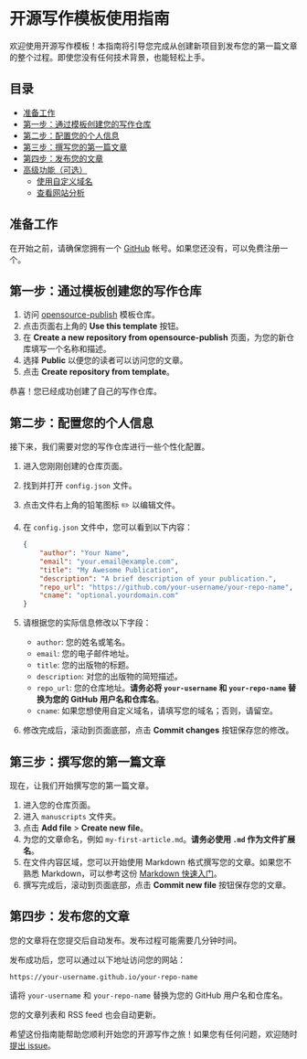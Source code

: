 
# 开源写作模板使用指南

欢迎使用开源写作模板！本指南将引导您完成从创建新项目到发布您的第一篇文章的整个过程。即使您没有任何技术背景，也能轻松上手。

## 目录

- [准备工作](#准备工作)
- [第一步：通过模板创建您的写作仓库](#第一步通过模板创建您的写作仓库)
- [第二步：配置您的个人信息](#第二步配置您的个人信息)
- [第三步：撰写您的第一篇文章](#第三步撰写您的第一篇文章)
- [第四步：发布您的文章](#第四步发布您的文章)
- [高级功能（可选）](#高级功能可选)
  - [使用自定义域名](#使用自定义域名)
  - [查看网站分析](#查看网站分析)

## 准备工作

在开始之前，请确保您拥有一个 [GitHub](https://github.com/) 帐号。如果您还没有，可以免费注册一个。

## 第一步：通过模板创建您的写作仓库

1.  访问 [opensource-publish](https://github.com/zola-deep-thought/opensource-publish) 模板仓库。
2.  点击页面右上角的 **Use this template** 按钮。
3.  在 **Create a new repository from opensource-publish** 页面，为您的新仓库填写一个名称和描述。
4.  选择 **Public** 以便您的读者可以访问您的文章。
5.  点击 **Create repository from template**。

恭喜！您已经成功创建了自己的写作仓库。

## 第二步：配置您的个人信息

接下来，我们需要对您的写作仓库进行一些个性化配置。

1.  进入您刚刚创建的仓库页面。
2.  找到并打开 `config.json` 文件。
3.  点击文件右上角的铅笔图标 ✏️ 以编辑文件。
4.  在 `config.json` 文件中，您可以看到以下内容：

    ```json
    {
        "author": "Your Name",
        "email": "your.email@example.com",
        "title": "My Awesome Publication",
        "description": "A brief description of your publication.",
        "repo_url": "https://github.com/your-username/your-repo-name",
        "cname": "optional.yourdomain.com"
    }
    ```

5.  请根据您的实际信息修改以下字段：
    *   `author`: 您的姓名或笔名。
    *   `email`: 您的电子邮件地址。
    *   `title`: 您的出版物的标题。
    *   `description`: 对您的出版物的简短描述。
    *   `repo_url`: 您的仓库地址。**请务必将 `your-username` 和 `your-repo-name` 替换为您的 GitHub 用户名和仓库名**。
    *   `cname`: 如果您想使用自定义域名，请填写您的域名；否则，请留空。

6.  修改完成后，滚动到页面底部，点击 **Commit changes** 按钮保存您的修改。

## 第三步：撰写您的第一篇文章

现在，让我们开始撰写您的第一篇文章。

1.  进入您的仓库页面。
2.  进入 `manuscripts` 文件夹。
3.  点击 **Add file** > **Create new file**。
4.  为您的文章命名，例如 `my-first-article.md`。**请务必使用 `.md` 作为文件扩展名**。
5.  在文件内容区域，您可以开始使用 Markdown 格式撰写您的文章。如果您不熟悉 Markdown，可以参考这份 [Markdown 快速入门](https://www.markdownguide.org/basic-syntax/)。
6.  撰写完成后，滚动到页面底部，点击 **Commit new file** 按钮保存您的文章。

## 第四步：发布您的文章

您的文章将在您提交后自动发布。发布过程可能需要几分钟时间。

发布成功后，您可以通过以下地址访问您的网站：

`https://your-username.github.io/your-repo-name`

请将 `your-username` 和 `your-repo-name` 替换为您的 GitHub 用户名和仓库名。

您的文章列表和 RSS feed 也会自动更新。


希望这份指南能帮助您顺利开始您的开源写作之旅！如果您有任何问题，欢迎随时[提出 issue](https://github.com/opensource-publish/opensource-publish/issues)。
